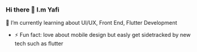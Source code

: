 ### Hi there 👋 I.m Yafi

<!--
**yaffalhakim1/yaffalhakim1** is a ✨ _special_ ✨ repository because its `README.md` (this file) appears on your GitHub profile.-->


<!-- 🔭 I’m currently working on ... -->
 🌱 I’m currently learning about UI/UX, Front End, Flutter Development
<!--👯 I’m looking to collaborate on ... -->
<!-- 🤔 I’m looking for help with ... -->
<!--📫 How to reach me:  -->
<!-- 😄 Pronouns: ... -->
- ⚡ Fun fact: love about mobile design but easly get sidetracked by new tech such as flutter

